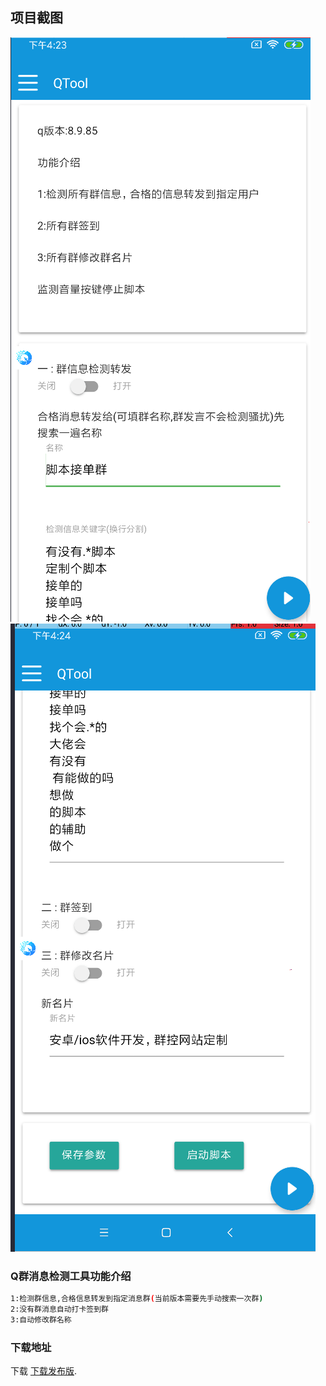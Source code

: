 
## 项目截图
![Image text](https://github.com/wanghao20/qqTool/blob/main/img/1.png)
![Image text](https://github.com/wanghao20/qqTool/blob/main/img/2.png)
### Q群消息检测工具功能介绍
```bash
1:检测群信息,合格信息转发到指定消息群(当前版本需要先手动搜索一次群)
2:没有群消息自动打卡签到群
3:自动修改群名称
```
### 下载地址

下载 [下载发布版](https://github.com/wanghao20/qqTool/blob/main/QQ%E5%B7%A5%E5%85%B7/build/release.apk).
